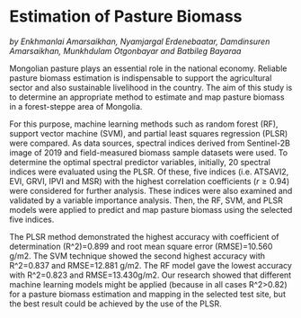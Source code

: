 # Estimation of Pasture Biomass
_by Enkhmanlai Amarsaikhan, Nyamjargal Erdenebaatar, Damdinsuren Amarsaikhan, Munkhdulam Otgonbayar and Batbileg Bayaraa_

Mongolian pasture plays an essential role in the national economy. Reliable pasture biomass estimation is indispensable to support the agricultural sector and also sustainable livelihood in the country. The aim of this study is to determine an appropriate method to estimate and map pasture biomass in a forest-steppe area of Mongolia. 

For this purpose, machine learning methods such as random forest (RF), support vector machine (SVM), and partial least squares regression (PLSR) were compared. As data sources, spectral indices derived from Sentinel-2B image of 2019 and field-measured biomass sample datasets were used. To determine the optimal spectral predictor variables, initially, 20 spectral indices were evaluated using the PLSR. Of these, five indices (i.e. ATSAVI2, EVI, GRVI, IPVI and MSR) with the highest correlation coefficients ($r\ge 0.94$) were considered for further analysis. These indices were also examined and validated by a variable importance analysis. Then, the RF, SVM, and PLSR models were applied to predict and map pasture biomass using the selected five indices. 

The PLSR method demonstrated the highest accuracy with coefficient of determination (R^2)=0.899 and root mean square error (RMSE)=10.560 g/m2. The SVM technique showed the second highest accuracy with R^2=0.837 and RMSE=12.881 g/m2. The RF model gave the lowest accuracy with R^2=0.823 and RMSE=13.430g/m2. Our research showed that different machine learning models might be applied (because in all cases R^2>0.82) for a pasture biomass estimation and mapping in the selected test site, but the best result could be achieved by the use of the PLSR.
